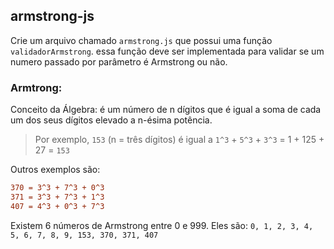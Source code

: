 ## armstrong-js

Crie um arquivo chamado `armstrong.js` que possui uma função `validadorArmstrong`. essa função deve ser implementada para validar 
se um numero passado por parâmetro é Armstrong ou não.

### Armtrong:
Conceito da Álgebra: é um número de n dígitos que é igual a soma de cada um dos seus dígitos elevado a n-ésima potência.

> Por exemplo, `153` (n = três dígitos) é igual a `1^3` + `5^3` + `3^3` = 1 + 125 + 27 = `153`

Outros exemplos são:
```diff
370 = 3^3 + 7^3 + 0^3
371 = 3^3 + 7^3 + 1^3
407 = 4^3 + 0^3 + 7^3
```
Existem 6 números de Armstrong entre 0 e 999. Eles são: `0, 1, 2, 3, 4, 5, 6, 7, 8, 9, 153, 370, 371, 407`

